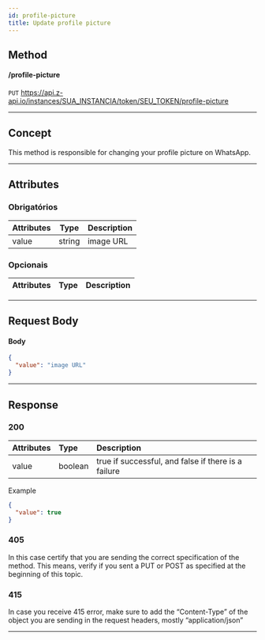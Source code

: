 ```yaml
---
id: profile-picture
title: Update profile picture
---
```


## Method

#### /profile-picture

`PUT` https://api.z-api.io/instances/SUA_INSTANCIA/token/SEU_TOKEN/profile-picture

---

## Concept

This method is responsible for changing your profile picture on WhatsApp.

---

## Attributes

### Obrigatórios

| Attributes |  Type  | Description   |
| :--------- | :----: | :------------ |
|   value    | string |   image URL   |

### Opcionais

| Attributes | Type | Description |
| :--------  | :--: | :--------   |

---

## Request Body

#### Body

```json
{
  "value": "image URL"
}
```

---

## Response

### 200

| Attributes | Type   | Description                                         |
| :-------- | :------ | :-------------------------------------------------- |
| value     | boolean | true if successful, and false if there is a failure |

Example

```json
{
  "value": true
}
```

### 405

In this case certify that you are sending the correct specification of the method. This means, verify if you sent a PUT or POST as specified at the beginning of this topic.

### 415

In case you receive 415 error, make sure to add the “Content-Type” of the object you are sending in the request headers, mostly “application/json”

---



